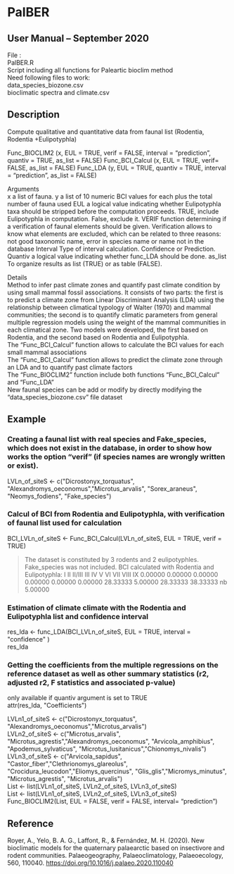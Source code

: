 # PalBER
## User Manual – September 2020

File : <br>
PalBER.R<br>
Script including all functions for Paleartic bioclim method<br>
Need following files to work: <br>
data_species_biozone.csv <br>
bioclimatic spectra and climate.csv<br>

## Description 
Compute qualitative and quantitative data from faunal list (Rodentia, Rodentia +Eulipotyphla)<br>
 
Func_BIOCLIM2 (x, EUL = TRUE, verif = FALSE, interval = “prediction”, quantiv = TRUE, as_list = FALSE)
Func_BCI_Calcul (x, EUL = TRUE, verif= FALSE, as_list = FALSE)
Func_LDA (y, EUL = TRUE, quantiv = TRUE, interval = “prediction”, as_list = FALSE)
 
Arguments <br>
x                            a list of fauna.
y                      a list of 10 numeric BCI values for each plus the total number of fauna used
EUL                       a logical value indicating whether Eulipotyphla taxa should be stripped before the computation proceeds. TRUE, include Eulipotyphla in computation. False, exclude it.
VERIF                   function determining if a verification of faunal elements should be given. Verification allows to know what elements are excluded, which can be related to three reasons: not good taxonomic name, error in species name or name not in the database
Interval                Type of interval calculation. Confidence or Prediction.
Quantiv                a logical value indicating whether func_LDA should be done.
as_list             To organize results as list (TRUE) or as table (FALSE).
 
Details <br>
Method to infer past climate zones and quantify past climate condition by using small mammal fossil associations. It consists of two parts: the first is to predict a climate zone from Linear Discriminant Analysis (LDA) using the relationship between climatical typology of Walter (1970) and mammal communities; the second is to quantify climatic parameters from general multiple regression models using the weight of the mammal communities in each climatical zone. Two models were developed, the first based on Rodentia, and the second based on Rodentia and Eulipotyphla. <br>
The “Func_BCI_Calcul” function allows to calculate the BCI values for each small mammal associations <br>
The “Func_BCI_Calcul” function allows to predict the climate zone through an LDA and to quantify past climate factors <br>
The “Func_BIOCLIM2” function include both functions “Func_BCI_Calcul” and “Func_LDA” <br> 
New faunal species can be add or modify by directly modifying the “data_species_biozone.csv” file dataset <br>

## Example
### Creating a faunal list with real species and Fake_species, which does not exist in the database, in order to show how works the option “verif” (if species names are wrongly written or exist).

LVLn_of_siteS <- c("Dicrostonyx_torquatus", "Alexandromys_oeconomus","Microtus_arvalis", "Sorex_araneus", "Neomys_fodiens", "Fake_species")  

### Calcul of BCI from Rodentia and Eulipotyphla, with verification of faunal list used for calculation

BCI_LVLn_of_siteS <- Func_BCI_Calcul(LVLn_of_siteS, EUL = TRUE, verif = TRUE)
 > The dataset is constituted by 3 rodents and 2 eulipotyphles.
> Fake_species was not included.
  > BCI calculated with Rodentia and Eulipotyphla:
>       I       II   II/III      III       IV        V       VI      VII     VIII       IX
> 0.00000  0.00000  0.00000  0.00000  0.00000  0.00000 28.33333  5.00000 28.33333 38.33333
>      nb
> 5.00000

### Estimation of climate climate with the Rodentia and Eulipotyphla list and confidence interval
res_lda <- func_LDA(BCI_LVLn_of_siteS, EUL = TRUE, interval = "confidence" ) <br>
res_lda


### Getting the coefficients from the multiple regressions on the reference dataset as well as other summary statistics (r2, adjusted r2, F statistics and associated p-value)
only available if quantiv argument is set to TRUE <br>
attr(res_lda, "Coefficients")


LVLn1_of_siteS <- c("Dicrostonyx_torquatus", "Alexandromys_oeconomus","Microtus_arvalis") <br>
LVLn2_of_siteS <- c("Microtus_arvalis", "Microtus_agrestis","Alexandromys_oeconomus", "Arvicola_amphibius", "Apodemus_sylvaticus", "Microtus_lusitanicus","Chionomys_nivalis")<br>
LVLn3_of_siteS <- c("Arvicola_sapidus", "Castor_fiber","Clethrionomys_glareolus", "Crocidura_leucodon","Eliomys_quercinus", "Glis_glis","Micromys_minutus", "Microtus_agrestis", "Microtus_arvalis")<br>
List <- list(LVLn1_of_siteS, LVLn2_of_siteS, LVLn3_of_siteS)<br>
List <- list(LVLn1_of_siteS, LVLn2_of_siteS, LVLn3_of_siteS)<br>
Func_BIOCLIM2(List, EUL = FALSE, verif = FALSE, interval= “prediction”)<br>
 
## Reference
Royer, A., Yelo, B. A. G., Laffont, R., & Fernández, M. H. (2020). New bioclimatic models for the quaternary palaearctic based on insectivore and rodent communities. Palaeogeography, Palaeoclimatology, Palaeoecology, 560, 110040. https://doi.org/10.1016/j.palaeo.2020.110040

